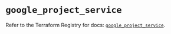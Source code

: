 # `google_project_service`

Refer to the Terraform Registry for docs: [`google_project_service`](https://registry.terraform.io/providers/hashicorp/google-beta/5.23.0/docs/resources/google_project_service).
